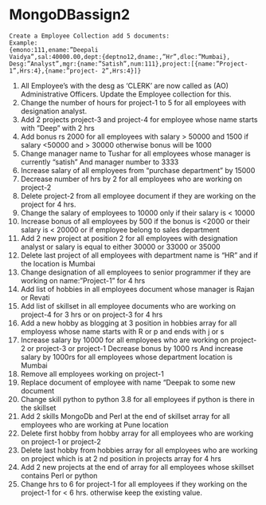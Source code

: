 
# MongoDBassign2
```
Create a Employee Collection add 5 documents:
Example:
{emono:111,ename:”Deepali
Vaidya”,sal:40000.00,dept:{deptno12,dname:,”Hr”,dloc:”Mumbai},
Desg:”Analyst”,mgr:{name:”Satish”,num:111},project:[{name:”Project-
1”,Hrs:4},{name:”project- 2”,Hrs:4}]}
```

1. All Employee’s with the desg as ‘CLERK’ are now called as (AO) Administrative Officers.
Update the Employee collection for this.
2. Change the number of hours for project-1 to 5 for all employees with designation analyst.
3. Add 2 projects project-3 and project-4 for employee whose name starts with ”Deep” with 2 hrs
4. Add bonus rs 2000 for all employees with salary > 50000 and 1500 if salary <50000 and >
30000 otherwise bonus will be 1000
5. Change manager name to Tushar for all employees whose manager is currently “satish”
And manager number to 3333
6. Increase salary of all employees from “purchase department” by 15000
7. Decrease number of hrs by 2 for all employees who are working on project-2
8. Delete project-2 from all employee document if they are working on the project for 4
hrs.
9. Change the salary of employees to 10000 only if their salary is < 10000
10. Increase bonus of all employees by 500 if the bonus is <2000 or their salary is <
20000 or if employee belong to sales department
11. Add 2 new project at position 2 for all employees with designation analyst or salary is
equal to either 30000 or 33000 or 35000
12. Delete last project of all employees with department name is “HR” and if the location
is Mumbai
13. Change designation of all employees to senior programmer if they are working on
name:”Project-1” for 4 hrs
14. Add list of hobbies in all employees document whose manager is Rajan or Revati
15. Add list of skillset in all employee documents who are working on project-4 for 3 hrs
or on project-3 for 4 hrs
16. Add a new hobby as blogging at 3 position in hobbies array for all employess whose
name starts with R or p and ends with j or s
17. Increase salary by 10000 for all employees who are working on project-2 or project-3
or project-1
Decrease bonus by 1000 rs And increase salary by 1000rs for all employees whose
department location is Mumbai
18. Remove all employees working on project-1
19. Replace document of employee with name “Deepak to some new document
20. Change skill python to python 3.8 for all employees if python is there in the skillset
21. Add 2 skills MongoDb and Perl at the end of skillset array for all employees who are
working at Pune location
22. Delete first hobby from hobby array for all employees who are working on project-1
or project-2
23. Delete last hobby from hobbies array for all employees who are working on project
which is at 2 nd position in projects array for 4 hrs
24. Add 2 new projects at the end of array for all employees whose skillset contains Perl
or python
25. Change hrs to 6 for project-1 for all employees if they working on the project-1 for <
6 hrs. otherwise keep the existing value.
